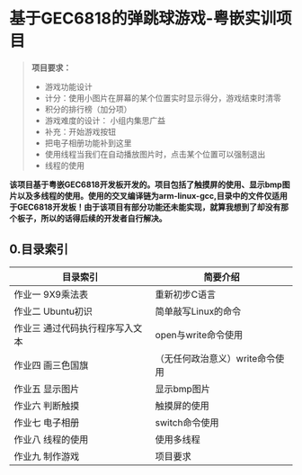 # 基于GEC6818的弹跳球游戏-粤嵌实训项目
> **项目要求：**
> *  游戏功能设计
> *  计分：使用小图片在屏幕的某个位置实时显示得分，游戏结束时清零
> *  积分的排行榜（加分项）
> *  游戏难度的设计： 小组内集思广益
> *  补充：开始游戏按钮
> *  把电子相册功能补到这里
> *  使用线程当我们在自动播放图片时，点击某个位置可以强制退出
> *  线程的使用

**该项目基于粤嵌GEC6818开发板开发的。项目包括了触摸屏的使用、显示bmp图片以及多线程的使用。使用的交叉编译链为arm-linux-gcc,目录中的文件仅适用于GEC6818开发板！由于该项目有部分功能还未能实现，就算我想到了却没有那个板子，所以的话得后续的开发者自行解决。**

## 0.目录索引
| 目录索引 | 简要介绍 |
| --- | --- |
| 作业一 9X9乘法表 | 重新初步C语言 |
| 作业二 Ubuntu初识 | 简单敲写Linux的命令 |
| 作业三 通过代码执行程序写入文本 | open与write命令使用 |
| 作业四 画三色国旗 | （无任何政治意义）write命令使用 |
| 作业五 显示图片 | 显示bmp图片 |
| 作业六 判断触摸 | 触摸屏的使用 |
| 作业七 电子相册 | switch命令使用 |
| 作业八 线程的使用 | 使用多线程 |
| 作业九 制作游戏 | 项目要求 |

